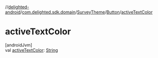 //[delighted-android](../../../../index.md)/[com.delighted.sdk.domain](../../index.md)/[SurveyTheme](../index.md)/[Button](index.md)/[activeTextColor](active-text-color.md)

# activeTextColor

[androidJvm]\
val [activeTextColor](active-text-color.md): [String](https://kotlinlang.org/api/latest/jvm/stdlib/kotlin/-string/index.html)
